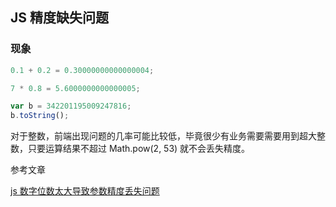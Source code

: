 ## JS 精度缺失问题

### 现象

```javascript
0.1 + 0.2 = 0.30000000000000004;

7 * 0.8 = 5.6000000000000005;

var b = 342201195009247816;
b.toString();
```

对于整数，前端出现问题的几率可能比较低，毕竟很少有业务需要需要用到超大整数，只要运算结果不超过 Math.pow(2, 53) 就不会丢失精度。

参考文章

[js 数字位数太大导致参数精度丢失问题](https://www.cnblogs.com/littlestart/p/6023976.html)
